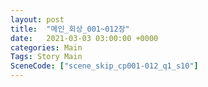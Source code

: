 ```yaml
---
layout: post
title:  "메인_회상_001~012장"
date:   2021-03-03 03:00:00 +0000
categories: Main
Tags: Story Main
SceneCode: ["scene_skip_cp001-012_q1_s10"]
---
```

